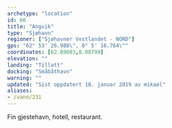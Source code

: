 ```yaml
---
archetype: "location"
id: 66
title: "Angvik"
type: "Sjøhavn"
regioner: ["Sjøhavner Vestlandet - NORD"]
gps: "62° 53' 26.988\", 8° 5' 16.764\""
coordinates: [62.89083,8.08799]
elevation: ""
landing: "Tillatt"
docking: "Småbåthavn"
warning: ""
updated: "Sist oppdatert 18. januar 2019 av mikael"
aliases:
- /vann/231
---
```


Fin gjestehavn, hotell, restaurant.
